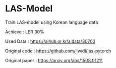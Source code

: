 # LAS-Model
Train LAS-model using Korean language data

Achieve : LER 30%

Used Data : https://aihub.or.kr/aidata/30703 

Original code : https://github.com/jiwidi/las-pytorch

Original paper : https://arxiv.org/abs/1508.01211
